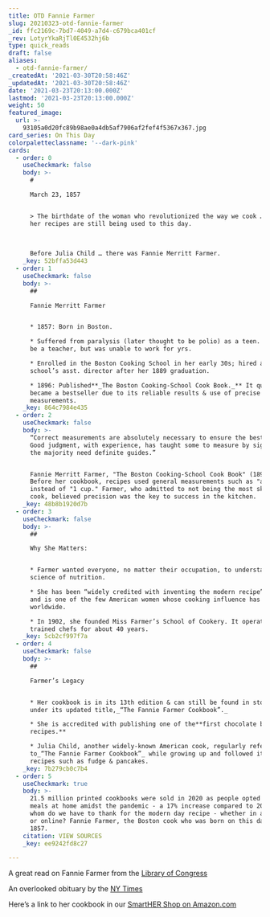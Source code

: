 ```yaml
---
title: OTD Fannie Farmer
slug: 20210323-otd-fannie-farmer
_id: ffc2169c-7bd7-4049-a7d4-c679bca401cf
_rev: LotyrYkaRjTl0E4532hj6b
type: quick_reads
draft: false
aliases:
  - otd-fannie-farmer/
_createdAt: '2021-03-30T20:58:46Z'
_updatedAt: '2021-03-30T20:58:46Z'
date: '2021-03-23T20:13:00.000Z'
lastmod: '2021-03-23T20:13:00.000Z'
weight: 50
featured_image:
  url: >-
    93105a0d20fc89b98ae0a4db5af7906af2fef4f5367x367.jpg
card_series: On This Day
colorpaletteclassname: '--dark-pink'
cards:
  - order: 0
    useCheckmark: false
    body: >-
      #   

      March 23, 1857


      > The birthdate of the woman who revolutionized the way we cook … and why
      her recipes are still being used to this day.  
        
        
        
      Before Julia Child … there was Fannie Merritt Farmer.
    _key: 52bffa53d443
  - order: 1
    useCheckmark: false
    body: >-
      ##   

      Fannie Merritt Farmer


      * 1857: Born in Boston.

      * Suffered from paralysis (later thought to be polio) as a teen. Wanted to
      be a teacher, but was unable to work for yrs.

      * Enrolled in the Boston Cooking School in her early 30s; hired as the
      school’s asst. director after her 1889 graduation.

      * 1896: Published**_The Boston Cooking-School Cook Book._** It quickly
      became a bestseller due to its reliable results & use of precise
      measurements.
    _key: 864c7984e435
  - order: 2
    useCheckmark: false
    body: >-
      “Correct measurements are absolutely necessary to ensure the best results.
      Good judgment, with experience, has taught some to measure by sight; but
      the majority need definite guides.”


      Fannie Merritt Farmer, "The Boston Cooking-School Cook Book" (1896).
      Before her cookbook, recipes used general measurements such as "a handful"
      instead of "1 cup." Farmer, who admitted to not being the most skilled
      cook, believed precision was the key to success in the kitchen.
    _key: 48b8b1920d7b
  - order: 3
    useCheckmark: false
    body: >-
      ##   

      Why She Matters:


      * Farmer wanted everyone, no matter their occupation, to understand the
      science of nutrition.

      * She has been “widely credited with inventing the modern recipe” (NYT)
      and is one of the few American women whose cooking influence has spread
      worldwide.

      * In 1902, she founded Miss Farmer’s School of Cookery. It operated &
      trained chefs for about 40 years.
    _key: 5cb2cf997f7a
  - order: 4
    useCheckmark: false
    body: >-
      ##   

      Farmer’s Legacy


      * Her cookbook is in its 13th edition & can still be found in stores today
      under its updated title,_“The Fannie Farmer Cookbook”._

      * She is accredited with publishing one of the**first chocolate brownie
      recipes.**

      * Julia Child, another widely-known American cook, regularly referred
      to_“The Fannie Farmer Cookbook”_ while growing up and followed it for
      recipes such as fudge & pancakes.
    _key: 7b279cb0c7b4
  - order: 5
    useCheckmark: true
    body: >-
      21.5 million printed cookbooks were sold in 2020 as people opted for more
      meals at home amidst the pandemic - a 17% increase compared to 2019. But
      whom do we have to thank for the modern day recipe - whether in a cookbook
      or online? Fannie Farmer, the Boston cook who was born on this day in
      1857.
    citation: VIEW SOURCES
    _key: ee9242fd8c27

---
```

A great read on Fannie Farmer from the [Library of Congress](https://www.loc.gov/item/today-in-history/march-23)

An overlooked obituary by the [NY Times](https://www.nytimes.com/2018/06/13/obituaries/fannie-farmer-overlooked.html)

Here’s a link to her cookbook in our [SmartHER Shop on Amazon.com](https://www.amazon.com/dp/1616085436?ref=exp_smarthernews_dp_vv_d)